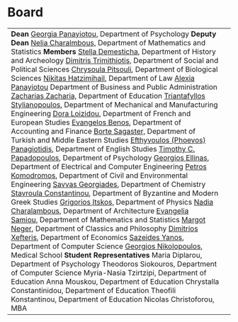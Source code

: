 # Board

|  |  |
| --- | --- |
| **Dean**  [Georgia Panayiotou](https://www.ucy.ac.cy/directory/en/profile/georgiap), Department of Psychology    **Deputy Dean**  [Nelia Charalmbous,](https://www.ucy.ac.cy/directory/en/profile/nelia) Department of Mathematics and Statistics    **Members**  [Stella Demesticha](https://www.ucy.ac.cy/dir/en/people/demest), Department of History and Archeology  [Dimitris Trimithiotis,](https://www.ucy.ac.cy/directory/en/profile/dtrimi01) Department of Social and Political Sciences  [Chrysoula Pitsouli](https://www.ucy.ac.cy/directory/en/profile/pitsouli), Department of Biological Sciences  [Nikitas Hatzimihail](https://www.ucy.ac.cy/dir/en/people/nhatzimi), Department of Law  [Alexia Panayiotou](https://www.ucy.ac.cy/directory/en/profile/alexiap) Department of Business and Public Administration  [Zacharias Zacharia,](https://www.ucy.ac.cy/dir/en/people/zach) Department of Education  [Triantafyllos Stylianopoulos](https://www.ucy.ac.cy/dir/en/people/tstylian)[,](https://www.ucy.ac.cy/dir/en/people/tstylian) Department of Mechanical and Manufacturing Engineering  [Dora Loizidou](https://www.ucy.ac.cy/directory/en/profile/doral), Department of French and European Studies  [Evangelos Benos](https://www.ucy.ac.cy/directory/en/profile/ebenos01), Department of Accounting and Finance  [Borte Sagaster,](https://www.ucy.ac.cy/directory/en/profile/sagaster) Department of Turkish and Middle Eastern Studies  [Efthyvoulos (Phoevos) Panagiotidis,](https://www.ucy.ac.cy/directory/en/profile/phoevos) Department of English Studies  [Timothy C. Papadopoulos](https://www.ucy.ac.cy/directory/en/profile/tpapadop), Department of Psychology  [Georgios Ellinas](https://www.ucy.ac.cy/directory/en/profile/gellinas), Department of Electrical and Computer Engineering  [Petros Komodromos](https://www.ucy.ac.cy/dir/en/people/petrosk), Department of Civil and Environmental Engineering  [Savvas Georgiades](https://www.ucy.ac.cy/directory/en/profile/savvasg), Department of Chemistry  [Stavroula Constantinou](https://www.ucy.ac.cy/directory/en/profile/konstans), Department of Byzantine and Modern Greek Studies  [Grigorios Itskos,](https://www.ucy.ac.cy/directory/en/profile/itskos) Department of Physics  [Nadia Charalambous](https://www.ucy.ac.cy/directory/en/profile/nadiac), Department of Architecture  [Evangelia Samiou,](https://www.ucy.ac.cy/directory/en/profile/samiou) Department of Mathematics and Statistics  [Margot Neger](https://www.ucy.ac.cy/directory/en/profile/mneger01), Department of Classics and Philosophy  [Dimitrios Xefteris](https://www.ucy.ac.cy/directory/en/profile/xefteris), Department of Economics  [Sazeides Yanos](https://www.cs.ucy.ac.cy/index.php/people/faculty/59-yanos),  Department of Computer Science  [Georgios Nikolopoulos](https://www.ucy.ac.cy/directory/en/profile/gnikol05), Medical School    **Student Representatives**  Maria Diplarou, Department of Psychology  Theodoros Siokouros, Department of Computer Science  Myria-Nasia Tzirtzipi, Department of Education  Anna Mouskou, Department of Education  Chrystalla Constantinidou, Department of Education  Theofili Konstantinou, Department of Education  Nicolas Christoforou, MBA |  |